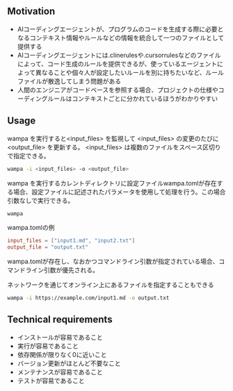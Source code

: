 ## Motivation

- AIコーディングエージェントが、プログラムのコードを生成する際に必要となるコンテキスト情報やルールなどの情報を統合して一つのファイルとして提供する
- AIコーディングエージェントには.clinerulesや.cursorrulesなどのファイルによって、コード生成のルールを提供できるが、使っているエージェントによって異なることや個々人が設定したいルールを別に持ちたいなど、ルールファイルが散逸してしまう問題がある
- 人間のエンジニアがコードベースを参照する場合、プロジェクトの仕様やコーディングルールはコンテキストごとに分かれているほうがわかりやすい

## Usage

wampa を実行すると<input_files> を監視して <input_files> の変更のたびに <output_file> を更新する。 <input_files> は複数のファイルをスペース区切りで指定できる。

```bash
wampa -i <input_files> -o <output_file>
```
wampa を実行するカレントディレクトリに設定ファイルwampa.tomlが存在する場合、設定ファイルに記述されたパラメータを使用して処理を行う。この場合引数なしで実行できる。

```bash
wampa
```

wampa.tomlの例
```toml
input_files = ["input1.md", "input2.txt"]
output_file = "output.txt"
```

wampa.tomlが存在し、なおかつコマンドライン引数が指定されている場合、コマンドライン引数が優先される。

ネットワークを通じてオンライン上にあるファイルを指定することもできる

```bash
wampa -i https://example.com/input1.md -o output.txt
```

## Technical requirements

- インストールが容易であること
- 実行が容易であること
- 依存関係が限りなく0に近いこと
- バージョン更新がほとんど不要なこと
- メンテナンスが容易であること
- テストが容易であること